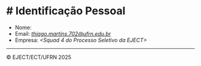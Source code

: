 # # Identificação Pessoal

- Nome: _<Thiago Lopes Martins>_
- Email: _<thiago.martins.702@ufrn.edu.br>_
- Empresa: _<Squad 4 do Processo Seletivo da EJECT>_



-------
© EJECT/ECT/UFRN 2025
